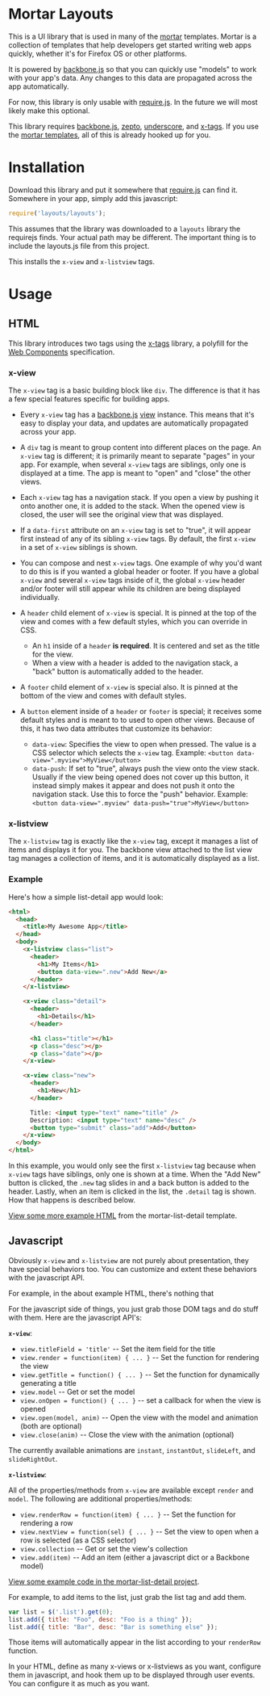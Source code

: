 
# Mortar Layouts

This is a UI library that is used in many of the [mortar](https://github.com/mozilla/mortar) templates. Mortar is a collection of templates that help developers get started writing web apps quickly, whether it's for Firefox OS or other platforms.

It is powered by [backbone.js](http://backbonejs.org/) so that you can quickly use "models" to work with your app's data. Any changes to this data are propagated across the app automatically.

For now, this library is only usable with [require.js](http://requirejs.org/). In the future we will most likely make this optional.

This library requires [backbone.js](http://backbonejs.org/), [zepto](http://zeptojs.com/), [underscore](http://underscorejs.org/), and [x-tags](https://github.com/mozilla/x-tag). If you use the [mortar templates](https://github.com/mozilla/mortar/), all of this is already hooked up for you.

# Installation

Download this library and put it somewhere that [require.js](http://requirejs.org/) can find it. Somewhere in your app, simply add this javascript:

```js
require('layouts/layouts');
```

This assumes that the library was downloaded to a `layouts` library the requirejs finds. Your actual path may be different. The important thing is to include the layouts.js file from this project.

This installs the `x-view` and `x-listview` tags.

# Usage

## HTML

This library introduces two tags using the [x-tags](https://github.com/mozilla/x-tag) library, a polyfill for the [Web Components](http://dvcs.w3.org/hg/webcomponents/raw-file/tip/explainer/index.html) specification.

### x-view

The `x-view` tag is a basic building block like `div`. The difference is that it has a few special features specific for building apps.

* Every `x-view` tag has a [backbone.js](http://backbonejs.org/) [view](http://backbonejs.org/#View) instance. This means that it's easy to display your data, and updates are automatically propagated across your app.

* A `div` tag is meant to group content into different places on the page. An `x-view` tag is different; it is primarily meant to separate "pages" in your app. For example, when several `x-view` tags are siblings, only one is displayed at a time. The app is meant to "open" and "close" the other views.

* Each `x-view` tag has a navigation stack. If you open a view by pushing it onto another one, it is added to the stack. When the opened view is closed, the user will see the original view that was displayed.

* If a `data-first` attribute on an `x-view` tag is set to "true", it will appear first instead of any of its sibling `x-view` tags. By default, the first `x-view` in a set of `x-view` siblings is shown.

* You can compose and nest `x-view` tags. One example of why you'd want to do this is if you wanted a global header or footer. If you have a global `x-view` and several `x-view` tags inside of it, the global `x-view` header and/or footer will still appear while its children are being displayed individually.

* A `header` child element of `x-view` is special. It is pinned at the top of the view and comes with a few default styles, which you can override in CSS.
  * An `h1` inside of a `header` **is required**. It is centered and set as the title for the view.
  * When a view with a header is added to the navigation stack, a "back" button is automatically added to the header.

* A `footer` child element of `x-view` is special also. It is pinned at the bottom of the view and comes with default styles.

* A `button` element inside of a `header` or `footer` is special; it receives some default styles and is meant to to used to open other views. Because of this, it has two data attributes that customize its behavior:
  * `data-view`: Specifies the view to open when pressed. The value is a CSS selector which selects the `x-view` tag. Example: `<button data-view=".myview">MyView</button>`
  * `data-push`: If set to "true", always push the view onto the view stack. Usually if the view being opened does not cover up this button, it instead simply makes it appear and does not push it onto the navigation stack. Use this to force the "push" behavior. Example: `<button data-view=".myview" data-push="true">MyView</button>`

### x-listview

The `x-listview` tag is exactly like the `x-view` tag, except it manages a list of items and displays it for you. The backbone view attached to the list view tag manages a collection of items, and it is automatically displayed as a list.

### Example

Here's how a simple list-detail app would look:

```html
<html>
  <head>
    <title>My Awesome App</title>
  </head>
  <body>
    <x-listview class="list">
      <header>
        <h1>My Items</h1>
        <button data-view=".new">Add New</a>
      </header>
    </x-listview>

    <x-view class="detail">
      <header>
        <h1>Details</h1>
      </header>

      <h1 class="title"></h1>
      <p class="desc"></p>
      <p class="date"></p>
    </x-view>

    <x-view class="new">
      <header>
        <h1>New</h1>
      </header>

      Title: <input type="text" name="title" />
      Description: <input type="text" name="desc" />
      <button type="submit" class="add">Add</button>
    </x-view>
  </body>
</html>
```

In this example, you would only see the first `x-listview` tag because when `x-view` tags have siblings, only one is shown at a time. When the "Add New" button is clicked, the `.new` tag slides in and a back button is added to the header. Lastly, when an item is clicked in the list, the `.detail` tag is shown. How that happens is described below.

[View some more example HTML](https://github.com/mozilla/mortar-list-detail/blob/master/www/index.html) from the mortar-list-detail template.

## Javascript

Obviously `x-view` and `x-listview` are not purely about presentation, they have special behaviors too. You can customize and extent these behaviors with the javascript API.

For example, in the about example HTML, there's nothing that 

For the javascript side of things, you just grab those DOM tags and do stuff with them. Here are the javascript API's:

**`x-view`**:

* `view.titleField = 'title'` -- Set the item field for the title
* `view.render = function(item) { ... }` -- Set the function for rendering the view
* `view.getTitle = function() { ... }` -- Set the function for dynamically generating a title
* `view.model` -- Get or set the model
* `view.onOpen = function() { ... }` -- set a callback for when the view is opened
* `view.open(model, anim)` -- Open the view with the model and animation (both are optional)
* `view.close(anim)` -- Close the view with the animation (optional)

The currently available animations are `instant`, `instantOut`, `slideLeft`, and `slideRightOut`.

**`x-listview`**:

All of the properties/methods from `x-view` are available except `render` and `model`. The following are additional properties/methods:

* `view.renderRow = function(item) { ... }` -- Set the function for rendering a row
* `view.nextView = function(sel) { ... }` -- Set the view to open when a row is selected (as a CSS selector)
* `view.collection` -- Get or set the view's collection
* `view.add(item)` -- Add an item (either a javascript dict or a Backbone model)

[View some example code in the mortar-list-detail project](https://github.com/mozilla/mortar-list-detail/blob/master/www/js/app.js).

For example, to add items to the list, just grab the list tag and add them.

```js
var list = $('.list').get(0);
list.add({ title: "Foo", desc: "Foo is a thing" });
list.add({ title: "Bar", desc: "Bar is something else" });
```

Those items will automatically appear in the list according to your `renderRow` function.

In your HTML, define as many x-views or x-listviews as you want, configure them in javascript, and hook them up to be displayed through user events. You can configure it as much as you want.
